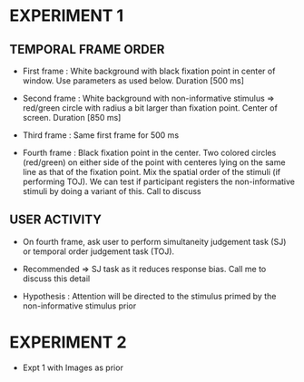 # EXPERIMENT 1

## TEMPORAL FRAME ORDER
* First frame : White background with black fixation point in center of window. Use parameters as used below. Duration [500 ms]

* Second frame : White background with non-informative stimulus => red/green circle with radius a bit larger than fixation point. Center of screen. Duration [850 ms]

* Third frame : Same first frame for 500 ms

* Fourth frame : Black fixation point in the center. Two colored circles (red/green) on either side of the point with centeres lying on the same line as that of the fixation point. Mix the spatial order of the stimuli (if performing TOJ). We can test if participant registers the non-informative stimuli by doing a variant of this. Call to discuss


## USER ACTIVITY
* On fourth frame, ask user to perform simultaneity judgement task (SJ) or temporal order judgement task (TOJ).

* Recommended => SJ task as it reduces response bias. Call me to discuss this detail

* Hypothesis : Attention will be directed to the stimulus primed by the non-informative stimulus prior


# EXPERIMENT 2

* Expt 1 with Images as prior
